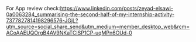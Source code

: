 For App review check:https://www.linkedin.com/posts/zeyad-elsawi-0a0063284_summarising-the-second-half-of-my-internship-activity-7377827814198296576-JGjL?utm_source=social_share_send&utm_medium=member_desktop_web&rcm=ACoAAEUQOrgB4AV9NKaTCISP1CP-uqMPn6OUd-0
